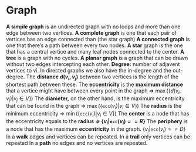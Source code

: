 ---
---


# Graph
**A simple graph** is an undirected graph with no loops and more than one edge between two vertices.
**A complete graph** is one that each pair of vertices has an edge connected than (the star graph)
**A connected graph** is one that there’s a path between every two nodes.
**A star** graph is the one that has a central vertice and many leaf nodes connected to the center.
**A tree** is a graph with no cycles.
**A planar graph** is a graph that can be drawn without two edges intercepting each other.
**Degree:** number of adjavent vertices to vi. In directed graphs we also have the in-degree and the out-degree.
The **distance $d(v_i,v_j)$** between two vertices is the length of the shortest path between these.
The **eccentricity** is the **maximum distance** that a vertice might have between every point in the graph ⇒ $\max(\{d(v_i,v_j)|v_j\in V\})$
The **diameter,** on the other hand, is the maximum eccentricity that can be found in the graph ⇒ $\max(\{\texttt{ecc}(v_i) | v_i \in V\})$
The **radius** is the minimum eccentricity ⇒ $\min(\{\texttt{ecc}(v_i) | v_i \in V\})$
The **center** is a node that has the eccentricity equals to the **radius ⇒ $\{v_i | \texttt{ecc}(v_i) == R\}$**
The **periphery** is a node that has the maximum **eccentricity** in the graph. $\{v_i | \texttt{ecc}(v_i) == D\}$
In a **walk** edges and vertices can be repeated.
In a **trail** only vertices can be repeated
In a **path** no edges and no vertices are repeated.